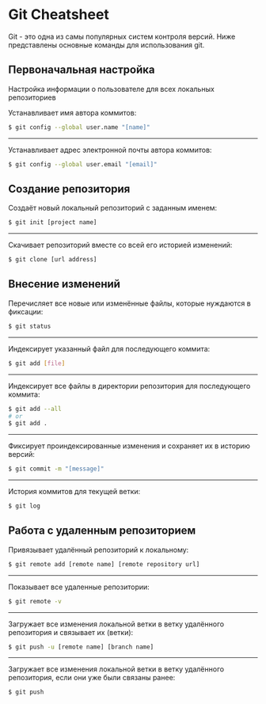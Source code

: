 # Git Cheatsheet

Git - это одна из самы популярных систем контроля версий. Ниже представлены основные команды для использования git.

## Первоначальная настройка

Настройка информации о пользователе для всех локальных репозиториев

Устанавливает имя автора коммитов:

```bash
$ git config --global user.name "[name]"
```

___

Устанавливает адрес электронной почты автора коммитов:

```bash
$ git config --global user.email "[email]"
```

## Создание репозитория

Создаёт новый локальный репозиторий с заданным именем:

```bash
$ git init [project name]
```

___

Скачивает репозиторий вместе со всей его историей изменений:

```bash
$ git clone [url address]
```

## Внесение изменений

Перечисляет все новые или изменённые файлы, которые нуждаются в фиксации:

```bash
$ git status
```

___

Индексирует указанный файл для последующего коммита:

```bash
$ git add [file]
```

___

Индексирует все файлы в директории репозитория для последующего коммита:

```bash
$ git add --all
# or
$ git add .
```

___

Фиксирует проиндексированные изменения и сохраняет их в историю версий:

```bash
$ git commit -m "[message]"
```

___

История коммитов для текущей ветки:

```bash
$ git log
```

## Работа с удаленным репозиторием

Привязывает удалённый репозиторий к локальному:

```bash
$ git remote add [remote name] [remote repository url]
```

___

Показывает все удаленные репозитории:

```bash
$ git remote -v
```

___

Загружает все изменения локальной ветки в ветку удалённого репозитория и связывает их (ветки):

```bash
$ git push -u [remote name] [branch name]
```

___

Загружает все изменения локальной ветки в ветку удалённого репозитория, если они уже были связаны ранее:

```bash
$ git push
```
